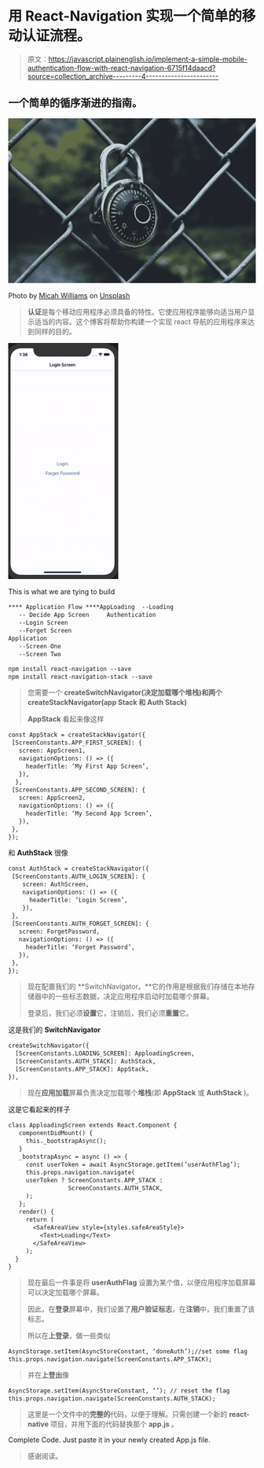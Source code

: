 # 用 React-Navigation 实现一个简单的移动认证流程。

> 原文：<https://javascript.plainenglish.io/implement-a-simple-mobile-authentication-flow-with-react-navigation-6715f14daacd?source=collection_archive---------4----------------------->

## 一个简单的循序渐进的指南。

![](img/928563cd6118fa323c3fb846d2fbbd21.png)

Photo by [Micah Williams](https://unsplash.com/@mr_williams_photography?utm_source=unsplash&utm_medium=referral&utm_content=creditCopyText) on [Unsplash](https://unsplash.com/@mr_williams_photography?utm_source=unsplash&utm_medium=referral&utm_content=creditCopyText)

> **认证**是每个移动应用程序必须具备的特性。它使应用程序能够向适当用户显示适当的内容。这个博客将帮助你构建一个实现 react 导航的应用程序来达到同样的目的。

![](img/1e321c7154ba406adb5c4350e18129b6.png)

This is what we are tying to build

```
**** Application Flow ****AppLoading  --Loading
   -- Decide App Screen     Authentication
   --Login Screen
   --Forget Screen
Application
   --Screen One
   --Screen Two
```

```
npm install react-navigation --save
npm install react-navigation-stack --save
```

> 您需要一个 **createSwitchNavigator(决定加载哪个堆栈)**和两个**createStackNavigator(app Stack 和 Auth Stack)**
> 
> **AppStack** 看起来像这样

```
const AppStack = createStackNavigator({
 [ScreenConstants.APP_FIRST_SCREEN]: {
   screen: AppScreen1,
   navigationOptions: () => ({
     headerTitle: ‘My First App Screen’,
   }),
  },
 [ScreenConstants.APP_SECOND_SCREEN]: {
   screen: AppScreen2,
   navigationOptions: () => ({
     headerTitle: ‘My Second App Screen’,
   }),
 },
});
```

和 **AuthStack** 很像

```
const AuthStack = createStackNavigator({
 [ScreenConstants.AUTH_LOGIN_SCREEN]: {
    screen: AuthScreen,
    navigationOptions: () => ({
      headerTitle: ‘Login Screen’,
    }),
 },
 [ScreenConstants.AUTH_FORGET_SCREEN]: {
   screen: ForgetPassword,
   navigationOptions: () => ({
     headerTitle: ‘Forget Password’,
   }),
 },
});
```

> 现在配置我们的 **SwitchNavigator。**它的作用是根据我们存储在本地存储器中的一些标志数据，决定应用程序启动时加载哪个屏幕。
> 
> 登录后，我们必须**设置**它，注销后，我们必须**重置**它。

这是我们的 **SwitchNavigator**

```
createSwitchNavigator({
  [ScreenConstants.LOADING_SCREEN]: ApploadingScreen,
  [ScreenConstants.AUTH_STACK]: AuthStack,
  [ScreenConstants.APP_STACK]: AppStack,
}),
```

> 现在**应用加载**屏幕负责决定加载哪个**堆栈**(即 **AppStack** 或 **AuthStack** )。

这是它看起来的样子

```
class ApploadingScreen extends React.Component {
   componentDidMount() {
     this._bootstrapAsync();
   }
   _bootstrapAsync = async () => {
     const userToken = await AsyncStorage.getItem(‘userAuthFlag’);
     this.props.navigation.navigate(
     userToken ? ScreenConstants.APP_STACK :
                 ScreenConstants.AUTH_STACK,
     );
   };
   render() {
     return (
       <SafeAreaView style={styles.safeAreaStyle}>
         <Text>Loading</Text>
       </SafeAreaView>
     );
  }
}
```

> 现在最后一件事是将 **userAuthFlag** 设置为某个值，以便应用程序加载屏幕可以决定加载哪个屏幕。
> 
> 因此，在**登录**屏幕中，我们设置了**用户验证标志**，在**注销**中，我们重置了该标志。
> 
> 所以在**上登录**，做一些类似

```
AsyncStorage.setItem(AsyncStoreConstant, ‘doneAuth’);//set some flag   
this.props.navigation.navigate(ScreenConstants.APP_STACK);
```

> 并在**上登出**像

```
AsyncStorage.setItem(AsyncStoreConstant, ‘’); // reset the flag
this.props.navigation.navigate(ScreenConstants.AUTH_STACK);
```

> 这里是一个文件中的**完整的**代码，以便于理解。只需创建一个新的 **react-native** 项目，并用下面的代码替换那个 **app.js** 。

Complete Code. Just paste it in your newly created App.js file.

> 感谢阅读。